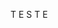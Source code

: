 <!DOCTYPE html>
<html>
<head>
<meta charset="UTF-8"/>
<title>Documento do Diovani</title>
</head>
<body>
<!-- Conteúdo -->
  <p>T E S T E</p>
</body>
</html>
